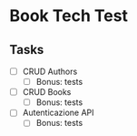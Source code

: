 # Book Tech Test 

## Tasks

- [ ] CRUD Authors
  - [ ] Bonus: tests
  
- [ ] CRUD Books
  - [ ] Bonus: tests

- [ ] Autenticazione API
  - [ ] Bonus: tests
